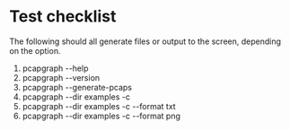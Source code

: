 # Test checklist
The following should all generate files or output to the screen, 
depending on the option.

1. pcapgraph --help
2. pcapgraph --version
3. pcapgraph --generate-pcaps
4. pcapgraph --dir examples -c
5. pcapgraph --dir examples -c --format txt
6. pcapgraph --dir examples -c --format png